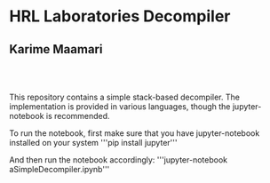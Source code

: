 HRL Laboratories Decompiler
==========================
Karime Maamari
--------------
<br><br>

This repository contains a simple stack-based decompiler. The implementation is provided in various languages, though the jupyter-notebook is recommended.

To run the notebook, first make sure that you have jupyter-notebook installed on your system
	'''pip install jupyter'''


And then run the notebook accordingly:
	'''jupyter-notebook aSimpleDecompiler.ipynb'''
   
<br>

